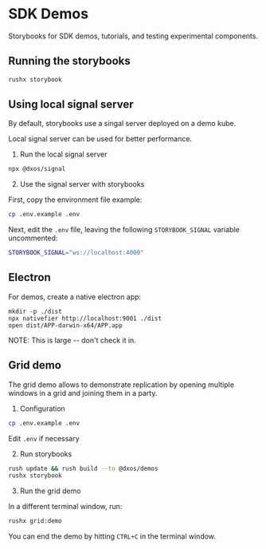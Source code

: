 # SDK Demos

Storybooks for SDK demos, tutorials, and testing experimental components.

## Running the storybooks

```bash
rushx storybook
```

## Using local signal server

By default, storybooks use a singal server deployed on a demo kube.

Local signal server can be used for better performance.

1. Run the local signal server

```bash
npx @dxos/signal
```

2. Use the signal server with storybooks

First, copy the environment file example:

```bash
cp .env.example .env
```

Next, edit the `.env` file, leaving the following `STORYBOOK_SIGNAL` variable uncommented:

```bash
STORYBOOK_SIGNAL="ws://localhost:4000"
```

## Electron

For demos, create a native electron app:

```
mkdir -p ./dist
npx nativefier http://localhost:9001 ./dist
open dist/APP-darwin-x64/APP.app
```

NOTE: This is large -- don't check it in.

## Grid demo

The grid demo allows to demonstrate replication by opening multiple windows in a grid and joining them in a party.

1. Configuration

```bash
cp .env.example .env
```

Edit `.env` if necessary

2. Run storybooks

```bash
rush update && rush build --to @dxos/demos
rushx storybook
```

3. Run the grid demo

In a different terminal window, run:

```bash
rushx grid:demo
```

You can end the demo by hitting `CTRL+C` in the terminal window.

